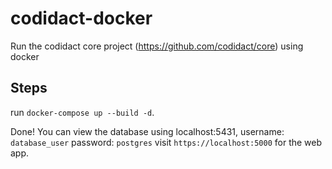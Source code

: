 # codidact-docker
Run the codidact core project (https://github.com/codidact/core) using docker

Steps
-----
run `docker-compose up --build -d`.

Done! You can view the database using localhost:5431, username: `database_user` password: `postgres`
visit `https://localhost:5000` for the web app.